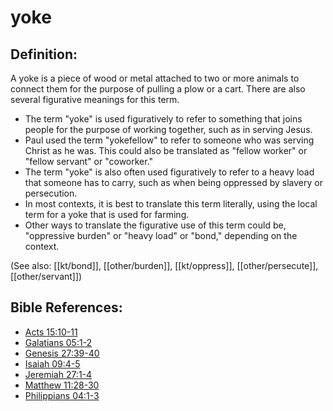 # yoke #

## Definition: ##

A yoke is a piece of wood or metal attached to two or more animals to connect them for the purpose of pulling a plow or a cart. There are also several figurative meanings for this term.

   * The term "yoke" is used figuratively to refer to something that joins people for the purpose of working together, such as in serving Jesus.
   * Paul used the term "yokefellow" to refer to someone who was serving Christ as he was. This could also be translated as "fellow worker" or "fellow servant" or "coworker."
   * The term "yoke" is also often used figuratively to refer to a heavy load that someone has to carry, such as when being oppressed by slavery or persecution.
   * In most contexts, it is best to translate this term literally, using the local term for a yoke that is used for farming.
   * Other ways to translate the figurative use of this term could be, "oppressive burden" or "heavy load" or "bond," depending on the context.

(See also: [[kt/bond]], [[other/burden]], [[kt/oppress]], [[other/persecute]], [[other/servant]])

## Bible References: ##

* [Acts 15:10-11](en/tn/act/help/15/10)
* [Galatians 05:1-2](en/tn/gal/help/05/01)
* [Genesis 27:39-40](en/tn/gen/help/27/39)
* [Isaiah 09:4-5](en/tn/isa/help/09/04)
* [Jeremiah 27:1-4](en/tn/jer/help/27/01)
* [Matthew 11:28-30](en/tn/mat/help/11/28)
* [Philippians 04:1-3](en/tn/php/help/04/01)